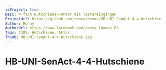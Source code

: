 ```yaml
---
isProject: true
Desc: 4-fach Hutschienen-Aktor mit Tastereingängen 
ProjectUrl: https://github.com/ronnythomas/HB-UNI-SenAct-4-4-Hutschine
Author: Ronny
AuthorUrl: https://www.facebook.com/ronny.thomas.83
Tags: 230V, Hutschiene, Aktor
Thumb: HB-UNI-SenAct-4-4-Hutschiene.jpg
---
```


# HB-UNI-SenAct-4-4-Hutschiene